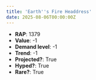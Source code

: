 ```yaml
---
title: 'Earth''s Fire Headdress'
date: 2025-08-06T00:00:00Z
---
```

- **RAP**: 1379
- **Value**: -1
- **Demand level**: -1
- **Trend**: -1
- **Projected?**: True
- **Hyped?**: True
- **Rare?**: True
